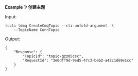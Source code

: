 **Example 1: 创建主题**



Input: 

```
tccli tdmq CreateCmqTopic --cli-unfold-argument  \
    --TopicName ConnTopic
```

Output: 
```
{
    "Response": {
        "TopicId": "topic-gzz05csc",
        "RequestId": "3e0dff9d-9ed5-47c3-beb2-a42c1d69e1cc"
    }
}
```

